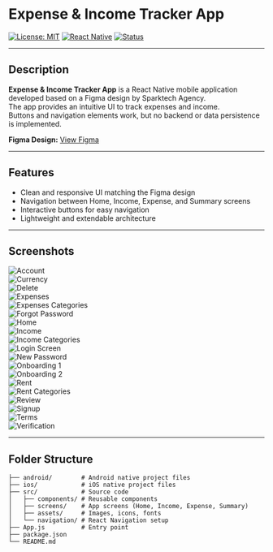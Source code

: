 # Expense & Income Tracker App

[![License: MIT](https://img.shields.io/badge/License-MIT-yellow.svg)](https://opensource.org/licenses/MIT)
[![React Native](https://img.shields.io/badge/React_Native-0.81-blue)](https://reactnative.dev/)
[![Status](https://img.shields.io/badge/Status-UI_Complete-brightgreen)]()

---

## Description
**Expense & Income Tracker App** is a React Native mobile application developed based on a Figma design by Sparktech Agency.  
The app provides an intuitive UI to track expenses and income.  
Buttons and navigation elements work, but no backend or data persistence is implemented.

**Figma Design:** [View Figma](https://www.figma.com/design/XQ4Xd5KXuYG7m1kh2Pzabr/Home-Savings---Budgeting-App?node-id=2-3&p=f&t=UzV8ibUta3gNJzDe-0)

---

## Features
- Clean and responsive UI matching the Figma design  
- Navigation between Home, Income, Expense, and Summary screens  
- Interactive buttons for easy navigation  
- Lightweight and extendable architecture  

---

## Screenshots
![Account](assets/screenshots/account.png)  
![Currency](assets/screenshots/currency.png)  
![Delete](assets/screenshots/delete.png)  
![Expenses](assets/screenshots/expenses.png)  
![Expenses Categories](assets/screenshots/expensescategories.png)  
![Forgot Password](assets/screenshots/forgot.png)  
![Home](assets/screenshots/home.png)  
![Income](assets/screenshots/income.png)  
![Income Categories](assets/screenshots/incomecategories.png)  
![Login Screen](assets/screenshots/loginscreen.png)  
![New Password](assets/screenshots/newpass.png)  
![Onboarding 1](assets/screenshots/onboarding1.png)  
![Onboarding 2](assets/screenshots/onboarding2.png)  
![Rent](assets/screenshots/rent.png)  
![Rent Categories](assets/screenshots/rentcategories.png)  
![Review](assets/screenshots/review.png)  
![Signup](assets/screenshots/signup.png)  
![Terms](assets/screenshots/terms.png)  
![Verification](assets/screenshots/verification.png)  

---

## Folder Structure
```text
├── android/        # Android native project files
├── ios/            # iOS native project files
├── src/            # Source code
│   ├── components/ # Reusable components
│   ├── screens/    # App screens (Home, Income, Expense, Summary)
│   ├── assets/     # Images, icons, fonts
│   └── navigation/ # React Navigation setup
├── App.js          # Entry point
├── package.json
└── README.md


